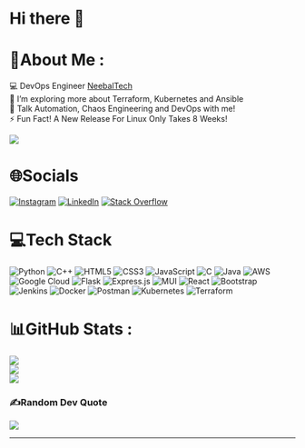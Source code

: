 # Hi there 👋

# 💫About Me :
💻 DevOps Engineer [NeebalTech](https://www.neebal.com/)  
🌱 I’m exploring more about Terraform, Kubernetes and Ansible  
💬 Talk Automation, Chaos Engineering and DevOps with me!  
⚡ Fun Fact! A New Release For Linux Only Takes 8 Weeks!  

[![](https://visitcount.itsvg.in/api?id=pkboe&label=Profile%20Views&pretty=false)](https://visitcount.itsvg.in)

# 🌐Socials
[![Instagram](https://img.shields.io/badge/Instagram-%23E4405F.svg?logo=Instagram&logoColor=white)](https://instagram.com/pranilkharche) [![LinkedIn](https://img.shields.io/badge/LinkedIn-%230077B5.svg?logo=linkedin&logoColor=white)](https://linkedin.com/in/pranlikharche) [![Stack Overflow](https://img.shields.io/badge/-Stackoverflow-FE7A16?logo=stack-overflow&logoColor=white)](https://stackoverflow.com/users/pranilkharche) 

# 💻Tech Stack
![Python](https://img.shields.io/badge/python-3670A0?style=flat&logo=python&logoColor=ffdd54) ![C++](https://img.shields.io/badge/c++-%2300599C.svg?style=flat&logo=c%2B%2B&logoColor=white) ![HTML5](https://img.shields.io/badge/html5-%23E34F26.svg?style=flat&logo=html5&logoColor=white) ![CSS3](https://img.shields.io/badge/css3-%231572B6.svg?style=flat&logo=css3&logoColor=white) ![JavaScript](https://img.shields.io/badge/javascript-%23323330.svg?style=flat&logo=javascript&logoColor=%23F7DF1E) ![C](https://img.shields.io/badge/c-%2300599C.svg?style=flat&logo=c&logoColor=white) ![Java](https://img.shields.io/badge/java-%23ED8B00.svg?style=flat&logo=java&logoColor=white) ![AWS](https://img.shields.io/badge/AWS-%23FF9900.svg?style=flat&logo=amazon-aws&logoColor=white) ![Google Cloud](https://img.shields.io/badge/Google%20Cloud-%234285F4.svg?style=flat&logo=google-cloud&logoColor=white) ![Flask](https://img.shields.io/badge/flask-%23000.svg?style=flat&logo=flask&logoColor=white) ![Express.js](https://img.shields.io/badge/express.js-%23404d59.svg?style=flat&logo=express&logoColor=%2361DAFB) ![MUI](https://img.shields.io/badge/MUI-%230081CB.svg?style=flat&logo=material-ui&logoColor=white) ![React](https://img.shields.io/badge/react-%2320232a.svg?style=flat&logo=react&logoColor=%2361DAFB) ![Bootstrap](https://img.shields.io/badge/bootstrap-%23563D7C.svg?style=flat&logo=bootstrap&logoColor=white) ![Jenkins](https://img.shields.io/badge/jenkins-%232C5263.svg?style=flat&logo=jenkins&logoColor=white) ![Docker](https://img.shields.io/badge/docker-%230db7ed.svg?style=flat&logo=docker&logoColor=white) ![Postman](https://img.shields.io/badge/Postman-FF6C37?style=flat&logo=postman&logoColor=white) ![Kubernetes](https://img.shields.io/badge/kubernetes-%23326ce5.svg?style=flat&logo=kubernetes&logoColor=white) ![Terraform](https://img.shields.io/badge/terraform-%235835CC.svg?style=flat&logo=terraform&logoColor=white)
# 📊GitHub Stats :
![](https://github-readme-stats.vercel.app/api?username=pkboe&theme=react&hide_border=false&include_all_commits=true&count_private=true)<br/>
![](https://github-readme-streak-stats.herokuapp.com/?user=pkboe&theme=react&hide_border=false)<br/>
![](https://github-readme-stats.vercel.app/api/top-langs/?username=pkboe&theme=react&hide_border=false&include_all_commits=true&count_private=true&layout=compact)

### ✍️Random Dev Quote
![](https://quotes-github-readme.vercel.app/api?type=horizontal&theme=tokyonight)

---
